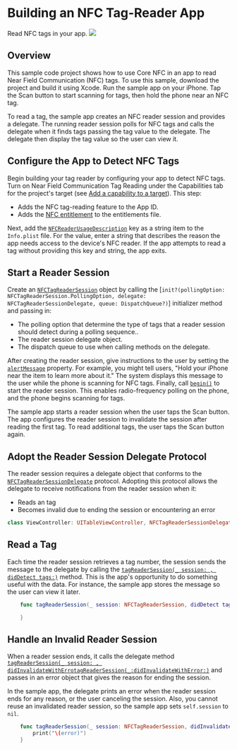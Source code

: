 # Building an NFC Tag-Reader App

Read NFC tags in your app.
![](![IMG_8990](https://github.com/akshayPhulareNitor/NFCTagReader/assets/127845792/fbe7e1a4-0ea9-4914-ae3b-0c1828030a97)
)

## Overview

This sample code project shows how to use Core NFC in an app to read Near Field Communication (NFC) tags. To use this sample, download the project and build it using Xcode. Run the sample app on your iPhone. Tap the Scan button to start scanning for tags, then hold the phone near an NFC tag.

To read a tag, the sample app creates an NFC reader session and provides a delegate. The running reader session polls for NFC tags and calls the delegate when it finds tags passing the tag value to the delegate. The delegate then display the tag value so the user can view it.

## Configure the App to Detect NFC Tags

Begin building your tag reader by configuring your app to detect NFC tags. Turn on Near Field Communication Tag Reading under the Capabilities tab for the project's target (see [Add a capability to a target](https://help.apple.com/xcode/mac/current/#/dev88ff319e7)). This step:

- Adds the NFC tag-reading feature to the App ID.
- Adds the [NFC entitlement](https://developer.apple.com/documentation/bundleresources/entitlements/com_apple_developer_nfc_readersession_formats) to the entitlements file.

Next, add the [`NFCReaderUsageDescription`](https://developer.apple.com/documentation/bundleresources/information_property_list/nfcreaderusagedescription) key as a string item to the `Info.plist` file. For the value, enter a string that describes the reason the app needs access to the device's NFC reader. If the app attempts to read a tag without providing this key and string, the app exits.

## Start a Reader Session

Create an [`NFCTagReaderSession`](https://developer.apple.com/documentation/corenfc/nfctagreadersession) object by calling the [`init?(pollingOption: NFCTagReaderSession.PollingOption, delegate: NFCTagReaderSessionDelegate, queue: DispatchQueue?)`] initializer method and passing in:

- The polling option that determine the type of tags that a reader session should detect during a polling sequence..
- The reader session delegate object.
- The dispatch queue to use when calling methods on the delegate.

After creating the reader session, give instructions to the user by setting the [`alertMessage`](https://developer.apple.com/documentation/corenfc/nfcreadersessionprotocol/2919987-alertmessage) property. For example, you might tell users, "Hold your iPhone near the item to learn more about it." The system displays this message to the user while the phone is scanning for NFC tags.
Finally, call [`begin()`](https://developer.apple.com/documentation/corenfc/nfcreadersessionprotocol/2874112-begin) to start the reader session. This enables radio-frequency polling on the phone, and the phone begins scanning for tags.

The sample app starts a reader session when the user taps the Scan button. The app configures the reader session to invalidate the session after reading the first tag. To read additional tags, the user taps the Scan button again.


## Adopt the Reader Session Delegate Protocol

The reader session requires a delegate object that conforms to the [`NFCTagReaderSessionDelegate`](https://developer.apple.com/documentation/corenfc/nfctagreadersessiondelegate) protocol. Adopting this protocol allows the delegate to receive notifications from the reader session when it:

- Reads an tag
- Becomes invalid due to ending the session or encountering an error

``` swift
class ViewController: UITableViewController, NFCTagReaderSessionDelegate {
```


## Read a Tag

Each time the reader session retrieves a tag number, the session sends the message to the delegate by calling the [`tagReaderSession(_ session: , didDetect tags:)`](https://developer.apple.com/documentation/corenfc/nfctagreadersessiondelegate/3282000-tagreadersession) method. This is the app's opportunity to do something useful with the data. For instance, the sample app stores the message so the user can view it later.

``` swift
    func tagReaderSession(_ session: NFCTagReaderSession, didDetect tags: [NFCTag]) {

    }
```

## Handle an Invalid Reader Session

When a reader session ends, it calls the delegate method [`tagReaderSession(_ session: , didInvalidateWithErrotagReaderSession(_:didInvalidateWithError:)`](https://developer.apple.com/documentation/corenfc/nfctagreadersessiondelegate/3282001-tagreadersession) and passes in an error object that gives the reason for ending the session. 

In the sample app, the delegate prints an error when the reader session ends for any reason, or the user canceling the session. Also, you cannot reuse an invalidated reader session, so the sample app sets `self.session` to `nil`.

``` swift
    func tagReaderSession(_ session: NFCTagReaderSession, didInvalidateWithError error: Error) {
        print("\(error)")
    }
```

